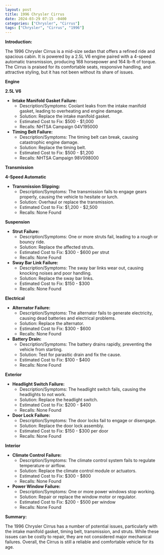 ```yaml
---
layout: post
title: 1996 Chrysler Cirrus
date: 2024-03-29 07:15 -0400
categories: ["Chrysler", "Cirrus"]
tags: ["Chrysler", "Cirrus", "1996"]
---
```

**Introduction:**

The 1996 Chrysler Cirrus is a mid-size sedan that offers a refined ride and spacious cabin. It is powered by a 2.5L V6 engine paired with a 4-speed automatic transmission, producing 168 horsepower and 164 lb-ft of torque. The Cirrus is praised for its comfortable seats, responsive handling, and attractive styling, but it has not been without its share of issues.

**Engine**

**2.5L V6**

- **Intake Manifold Gasket Failure:**
  - Description/Symptoms: Coolant leaks from the intake manifold gasket, leading to overheating and engine damage.
  - Solution: Replace the intake manifold gasket.
  - Estimated Cost to Fix: $500 - $1,000
  - Recalls: NHTSA Campaign 04V195000
- **Timing Belt Failure:**
  - Description/Symptoms: The timing belt can break, causing catastrophic engine damage.
  - Solution: Replace the timing belt.
  - Estimated Cost to Fix: $500 - $1,200
  - Recalls: NHTSA Campaign 98V098000

**Transmission**

**4-Speed Automatic**

- **Transmission Slipping:**
  - Description/Symptoms: The transmission fails to engage gears properly, causing the vehicle to hesitate or lurch.
  - Solution: Overhaul or replace the transmission.
  - Estimated Cost to Fix: $1,200 - $2,500
  - Recalls: None Found

**Suspension**

- **Strut Failure:**
  - Description/Symptoms: One or more struts fail, leading to a rough or bouncy ride.
  - Solution: Replace the affected struts.
  - Estimated Cost to Fix: $300 - $600 per strut
  - Recalls: None Found
- **Sway Bar Link Failure:**
  - Description/Symptoms: The sway bar links wear out, causing knocking noises and poor handling.
  - Solution: Replace the sway bar links.
  - Estimated Cost to Fix: $150 - $300
  - Recalls: None Found

**Electrical**

- **Alternator Failure:**
  - Description/Symptoms: The alternator fails to generate electricity, causing dead batteries and electrical problems.
  - Solution: Replace the alternator.
  - Estimated Cost to Fix: $300 - $600
  - Recalls: None Found
- **Battery Drain:**
  - Description/Symptoms: The battery drains rapidly, preventing the vehicle from starting.
  - Solution: Test for parasitic drain and fix the cause.
  - Estimated Cost to Fix: $100 - $400
  - Recalls: None Found

**Exterior**

- **Headlight Switch Failure:**
  - Description/Symptoms: The headlight switch fails, causing the headlights to not work.
  - Solution: Replace the headlight switch.
  - Estimated Cost to Fix: $200 - $400
  - Recalls: None Found
- **Door Lock Failure:**
  - Description/Symptoms: The door locks fail to engage or disengage.
  - Solution: Replace the door lock assembly.
  - Estimated Cost to Fix: $150 - $300 per door
  - Recalls: None Found

**Interior**

- **Climate Control Failure:**
  - Description/Symptoms: The climate control system fails to regulate temperature or airflow.
  - Solution: Replace the climate control module or actuators.
  - Estimated Cost to Fix: $300 - $800
  - Recalls: None Found
- **Power Window Failure:**
  - Description/Symptoms: One or more power windows stop working.
  - Solution: Repair or replace the window motor or regulator.
  - Estimated Cost to Fix: $200 - $500 per window
  - Recalls: None Found

**Summary:**

The 1996 Chrysler Cirrus has a number of potential issues, particularly with the intake manifold gasket, timing belt, transmission, and struts. While these issues can be costly to repair, they are not considered major mechanical failures. Overall, the Cirrus is still a reliable and comfortable vehicle for its age.
